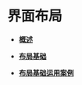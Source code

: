 # 界面布局



- **[概述](interface-layout-design-intro.md)**

- **[布局基础](layout-design-basics.md)**

- **[布局基础运用案例](design-layout-cases.md)**